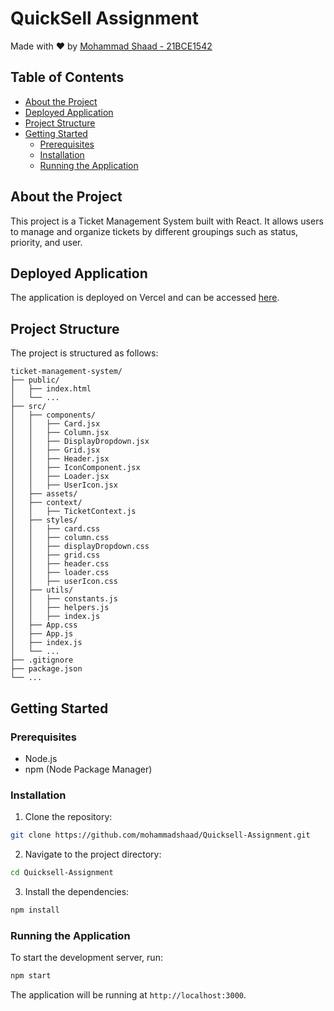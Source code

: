 # QuickSell Assignment 

Made with ❤️ by [Mohammad Shaad - 21BCE1542](https://mohammadshaad.github.io/)

## Table of Contents

- [About the Project](#about-the-project)
- [Deployed Application](#deployed-application)
- [Project Structure](#project-structure)
- [Getting Started](#getting-started)
  - [Prerequisites](#prerequisites)
  - [Installation](#installation)
  - [Running the Application](#running-the-application)

## About the Project

This project is a Ticket Management System built with React. It allows users to manage and organize tickets by different groupings such as status, priority, and user.

## Deployed Application

The application is deployed on Vercel and can be accessed [here](https://shaad-quicksell-assignment.vercel.app/).

## Project Structure

The project is structured as follows:

```plaintext
ticket-management-system/
├── public/
│   ├── index.html
│   └── ...
├── src/
│   ├── components/
│   │   ├── Card.jsx
│   │   ├── Column.jsx
│   │   ├── DisplayDropdown.jsx
│   │   ├── Grid.jsx
│   │   ├── Header.jsx
│   │   ├── IconComponent.jsx
│   │   ├── Loader.jsx
│   │   ├── UserIcon.jsx
│   ├── assets/
│   ├── context/
│   │   ├── TicketContext.js
│   ├── styles/
│   │   ├── card.css
│   │   ├── column.css
│   │   ├── displayDropdown.css
│   │   ├── grid.css
│   │   ├── header.css
│   │   ├── loader.css
│   │   ├── userIcon.css
│   ├── utils/
│   │   ├── constants.js
│   │   ├── helpers.js
│   │   ├── index.js
│   ├── App.css
│   ├── App.js
│   ├── index.js
│   └── ...
├── .gitignore
├── package.json
└── ...
```

## Getting Started

### Prerequisites

- Node.js
- npm (Node Package Manager)

### Installation

1. Clone the repository:
```sh
git clone https://github.com/mohammadshaad/Quicksell-Assignment.git
```
2. Navigate to the project directory:
```sh
cd Quicksell-Assignment
```
3. Install the dependencies:
```sh
npm install
```

### Running the Application

To start the development server, run:
```sh
npm start
```

The application will be running at `http://localhost:3000`.